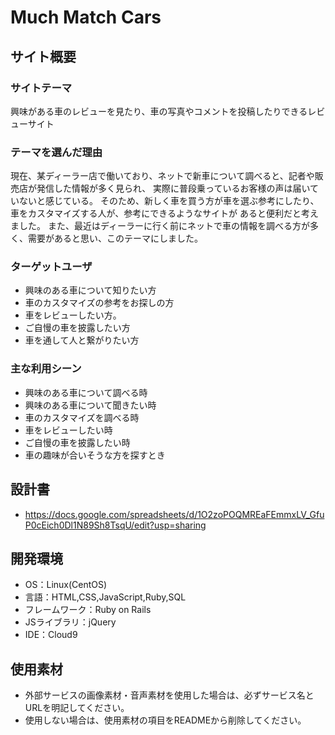 # Much Match Cars

## サイト概要

### サイトテーマ
興味がある車のレビューを見たり、車の写真やコメントを投稿したりできるレビューサイト

### テーマを選んだ理由
現在、某ディーラー店で働いており、ネットで新車について調べると、記者や販売店が発信した情報が多く見られ、
実際に普段乗っているお客様の声は届いていないと感じている。
そのため、新しく車を買う方が車を選ぶ参考にしたり、車をカスタマイズする人が、参考にできるようなサイトが
あると便利だと考えました。
また、最近はディーラーに行く前にネットで車の情報を調べる方が多く、需要があると思い、このテーマにしました。

### ターゲットユーザ
- 興味のある車について知りたい方
- 車のカスタマイズの参考をお探しの方
- 車をレビューしたい方。
- ご自慢の車を披露したい方
- 車を通して人と繋がりたい方

### 主な利用シーン
- 興味のある車について調べる時
- 興味のある車について聞きたい時
- 車のカスタマイズを調べる時
- 車をレビューしたい時
- ご自慢の車を披露したい時
- 車の趣味が合いそうな方を探すとき

## 設計書
- https://docs.google.com/spreadsheets/d/1O2zoPOQMREaFEmmxLV_GfuP0cEich0Dl1N89Sh8TsqU/edit?usp=sharing

## 開発環境
- OS：Linux(CentOS)
- 言語：HTML,CSS,JavaScript,Ruby,SQL
- フレームワーク：Ruby on Rails
- JSライブラリ：jQuery
- IDE：Cloud9

## 使用素材
- 外部サービスの画像素材・音声素材を使用した場合は、必ずサービス名とURLを明記してください。
- 使用しない場合は、使用素材の項目をREADMEから削除してください。